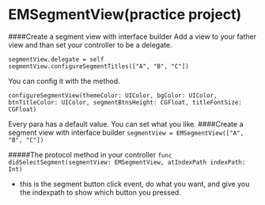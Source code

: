 # EMSegmentView(practice project)

####Create a segment view with interface builder
Add a view to your father view and than set your controller to be a delegate.

`segmentView.delegate = self`<br>
`segmentView.configureSegmentTitles(["A", "B", "C"])`<br>

You can config it with the method.
 
`configureSegmentView(themeColor: UIColor, bgColor: UIColor, btnTitleColor: UIColor, segmentBtnsHeight: CGFloat, titleFontSize: CGFloat)`<br>

Every para has a default value. You can set what you like.
####Create a segment view with interface builder
`segmentView = EMSegmentView(["A", "B", "C"])`

#####The protocol method in your controller
`func didSelectSegment(segmentView: EMSegmentView, atIndexPath indexPath: Int)`<br>

- this is the segment button click event, do what you want, and give you the indexpath to show which button you pressed.
